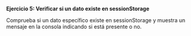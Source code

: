 <strong>Ejercicio 5: Verificar si un dato existe en sessionStorage</strong>

Comprueba si un dato específico existe en sessionStorage y muestra un mensaje en la consola indicando si está presente o no.
